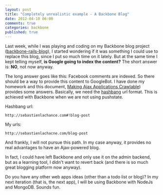 ```yaml
---
layout: post
title: "Completely unrealistic example - A Backbone Blog"
date: 2012-04-10 06:00
comments: true
categories: backbone
published: true
---
```


Last week, while I was playing and coding on my Backbone blog project ([backbone-rails-blog](https://github.com/sebastienlachance/backbone-rails-blog)), I started wondering if it was something I could use to replace this blog, since I put so much time on it lately. But at the same time I kept telling myself, **is Google going to index the content?** The short answer is: **NO**, not now anyway.

The long answer goes like this: Facebook comments are indexed. So there should be a way to provide this content to GoogleBot. I have done my homework and this document, [Making Ajax Applications Crawlable](https://developers.google.com/webmasters/ajax-crawling/docs/getting-started)) provides some answers. Basically, we need the [hashbang](http://en.wikipedia.org/wiki/Shebang_(Unix)) url format. This is achieved with Backbone when we are not using pushstate. 

Hashbang url:

    http://sebastienlachance.com#!blog-post

My urls: 
  
    http://sebastienlachacne.com/blog-post
 

And frankly, I will not pursue this path. In my case anyway, it provides no real advantages to have an Ajax-powered blog.  

In fact, I could have left Backbone and only use it on the admin backend, but as a learning tool, I didn't want to revert back (and there is so much great blogging platform now anyway). 

Do you have any other web apps ideas (other than a todo list or blog)? In my next iteration (that is, the next app), I will be using Backbone with NodeJs and MongoDB. Sounds fun.
